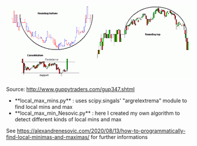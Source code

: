 ![alt text](images/consolidation_example.gif)

Source: http://www.guppytraders.com/gup347.shtml

<ul>
	<li>**local_max_mins.py** : uses scipy.singals' "argrelextrema" module to find local mins and max</li>
	<li>**local_max_min_Nesovic.py** : here I created my own algorithm to detect different kinds of local mins and max</li>
</ul>

See https://alexandrenesovic.com/2020/08/13/how-to-programmatically-find-local-minimas-and-maximas/ for further informations
